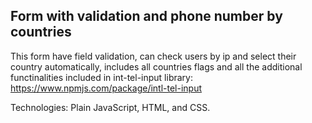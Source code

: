 ## Form with validation and phone number by countries

This form have field validation, can check users by ip and select their country automatically, includes all countries flags and all the additional functinalities included in int-tel-input library: https://www.npmjs.com/package/intl-tel-input

Technologies: Plain JavaScript, HTML, and CSS.
